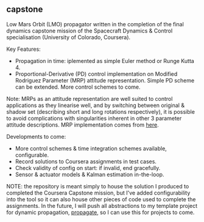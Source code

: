 ## capstone 

Low Mars Orbit (LMO) propagator written in the completion of the final dynamics capstone mission of the Spacecraft Dynamics & Control specialisation (University of Colorado, Coursera).

Key Features:
 - Propagation in time: iplemented as simple Euler method or Runge Kutta 4.
 - Proportional-Derivative (PD) control implementation on Modified Rodriguez Parameter (MRP) attitude representation. Simple PD scheme can be extended. More control schemes to come.
 
 Note: MRPs as an attitude representation are well suited to control applications as they linearise well, and by switching between original & shadow set (describing short and long rotations respectively), it is possible to avoid complications with singularities inherent in other 3 parameter attitude descriptions. MRP implementation comes from [here](https://github.com/kierandwn/attitude/blob/main/include/mrp.h).

Developments to come:
 - More control schemes & time integration schemes available, configurable.
 - Record solutions to Coursera assignments in test cases.
 - Check validity of config on start: if invalid, end gracefully.
 - Sensor & actuator models & Kalman estimation in-the-loop.

NOTE: the repository is meant simply to house the solution I produced to completed the Coursera Capstone mission, but I've added configurability into the tool so it can also house other pieces of code used to complete the assignments. In the future, I will push all abstractions to my template project for dynamic propagation, [propagate](https://github.com/kierandwn/propagate), so I can use this for projects to come.
